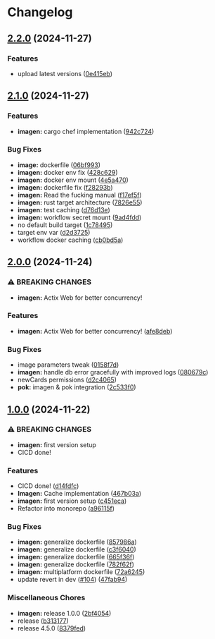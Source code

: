 # Changelog

## [2.2.0](https://github.com/doper1/POK/compare/imagen@v2.1.0...imagen@v2.2.0) (2024-11-27)


### Features

* upload latest versions ([0e415eb](https://github.com/doper1/POK/commit/0e415ebc5a6b7624d13c7d8570f507e531801ac6))

## [2.1.0](https://github.com/doper1/POK/compare/imagen@v2.0.0...imagen@v2.1.0) (2024-11-27)


### Features

* **imagen:** cargo chef implementation ([942c724](https://github.com/doper1/POK/commit/942c724083e298e5de574fbcb90af6a0d9e72624))


### Bug Fixes

* **image:** dockerfile ([06bf993](https://github.com/doper1/POK/commit/06bf9931990c96f045502faf9a8bad4b098d1831))
* **imagen:** docker env fix ([428c629](https://github.com/doper1/POK/commit/428c629892cd42dde5ec252e13b1269787fa576b))
* **imagen:** docker env mount ([4e5a470](https://github.com/doper1/POK/commit/4e5a4706e457153b674dab989e0717b0e1737415))
* **imagen:** dockerfile fix ([f28293b](https://github.com/doper1/POK/commit/f28293b2c68744e5fdfd2bf419c64253d2f3b7c8))
* **imagen:** Read the fucking manual ([f17ef5f](https://github.com/doper1/POK/commit/f17ef5f20fe7ea81afd2604228d01948340a3530))
* **imagen:** rust target architecture ([7826e55](https://github.com/doper1/POK/commit/7826e55a5f9031af7c7f5e14b2e43d33d84ac4e0))
* **imagen:** test caching ([d76d13e](https://github.com/doper1/POK/commit/d76d13e8f703174a02ecf5345a0daa0968d17546))
* **imagen:** workflow secret mount ([9ad4fdd](https://github.com/doper1/POK/commit/9ad4fddb187942633d304004e8dc31ff1047c094))
* no default build target ([1c78495](https://github.com/doper1/POK/commit/1c78495b1164e540a0801a6dc9f39f676ef87217))
* target env var ([d2d3725](https://github.com/doper1/POK/commit/d2d3725ddfa520ef401ad79bf913b215b4636a97))
* workflow docker caching ([cb0bd5a](https://github.com/doper1/POK/commit/cb0bd5ac54a2b524de5cfa9c0869a03a628dd87b))

## [2.0.0](https://github.com/doper1/POK/compare/imagen@v1.0.0...imagen@v2.0.0) (2024-11-24)


### ⚠ BREAKING CHANGES

* **imagen:** Actix Web for better concurrency!

### Features

* **imagen:** Actix Web for better concurrency! ([afe8deb](https://github.com/doper1/POK/commit/afe8deb5c8a7189fbac5377e9219bf1a483fcef5))


### Bug Fixes

* image parameters tweak ([0158f7d](https://github.com/doper1/POK/commit/0158f7dacc4a1da4303dbb08c62e56f4085d967c))
* **imagen:** handle db error gracefully with improved logs ([080679c](https://github.com/doper1/POK/commit/080679c26a6ac4d286528cb3cd8a76185529aed3))
* newCards permissions ([d2c4065](https://github.com/doper1/POK/commit/d2c406519ac17bb1421a057422efced41663e108))
* **pok:** imagen & pok integration ([2c533f0](https://github.com/doper1/POK/commit/2c533f01ffc1dd8b7d80ab2088581f2917263cbe))

## [1.0.0](https://github.com/doper1/POK/compare/imagen-v1.0.0...imagen@v1.0.0) (2024-11-22)


### ⚠ BREAKING CHANGES

* **imagen:** first version setup
* CICD done!

### Features

* CICD done! ([d14fdfc](https://github.com/doper1/POK/commit/d14fdfc85bcb769e77032392773eda073b1a90be))
* **Imagen:** Cache implementation ([467b03a](https://github.com/doper1/POK/commit/467b03a4f86bf212ff9753c489f864f11ac27cfb))
* **imagen:** first version setup ([c451eca](https://github.com/doper1/POK/commit/c451ecacb116a25a824c4e92937abc58d9ca58b6))
* Refactor into monorepo ([a96115f](https://github.com/doper1/POK/commit/a96115ff24e264c9167908dc52b0540a42c9174f))


### Bug Fixes

* **imagen:** generalize dockerfile ([857986a](https://github.com/doper1/POK/commit/857986a976e13600d4d01cb3cca51ae248e6451b))
* **imagen:** generalize dockerfile ([c3f6040](https://github.com/doper1/POK/commit/c3f6040991278d9ba8ad3c1eb868d83e6388abfb))
* **imagen:** generalize dockerfile ([665f36f](https://github.com/doper1/POK/commit/665f36f5e98c1c93095acd771fdcc67382560ffb))
* **imagen:** generalize dockerfile ([782f62f](https://github.com/doper1/POK/commit/782f62f32d9c00a75d6ec0e17618512a0ce1bc93))
* **imagen:** multiplatform dockerfile ([72a6245](https://github.com/doper1/POK/commit/72a6245e8c556cd3fbdc78a82f121b02fddbb813))
* update revert in dev ([#104](https://github.com/doper1/POK/issues/104)) ([47fab94](https://github.com/doper1/POK/commit/47fab94fcd907edb5c3a9f4860e2d7f9bf09c6e9))


### Miscellaneous Chores

* **imagen:** release 1.0.0 ([2bf4054](https://github.com/doper1/POK/commit/2bf4054e4938a16b6aa3f042fdf9204556dae9e4))
* release ([b313177](https://github.com/doper1/POK/commit/b313177bdb8d77cf404ba7c84e19bcb5c9954a01))
* release 4.5.0 ([8379fed](https://github.com/doper1/POK/commit/8379fedbb5bf988d6177ccd60bf0f1edf22766ea))
